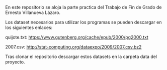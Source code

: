 En este repositorio se aloja la parte practica del Trabajo de Fin de Grado de Ernesto Villanueva Lázaro.

Los dataset necesarios para utilizar los programas se pueden descargar en los siguientes enlaces:

quijote.txt:
https://www.gutenberg.org/cache/epub/2000/pg2000.txt

2007.csv:
http://stat-computing.org/dataexpo/2009/2007.csv.bz2

Tras clonar el repositorio descargar estos datasets en la carpeta data del proyecto.
